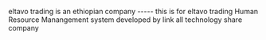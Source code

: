 eltavo trading is an ethiopian company -----
this is for eltavo trading Human Resource Manangement system
developed by link all technology share company
